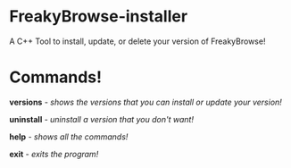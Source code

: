 # FreakyBrowse-installer
A C++ Tool to install, update, or delete your version of FreakyBrowse!

# Commands!

**versions** - *shows the versions that you can install or update your version!*

**uninstall** - *uninstall a version that you don't want!*

**help** - *shows all the commands!*

**exit** - *exits the program!*
